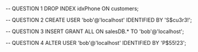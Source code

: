 -- QUESTION 1
DROP INDEX idxPhone ON customers;

-- QUESTION 2
CREATE USER 'bob'@'localhost' IDENTIFIED BY 'S$cu3r3!';

-- QUESTION 3
INSERT GRANT ALL ON salesDB.* TO 'bob'@'localhost';

-- QUESTION 4
ALTER USER 'bob'@'localhost' IDENTIFIED BY 'P$55!23';
